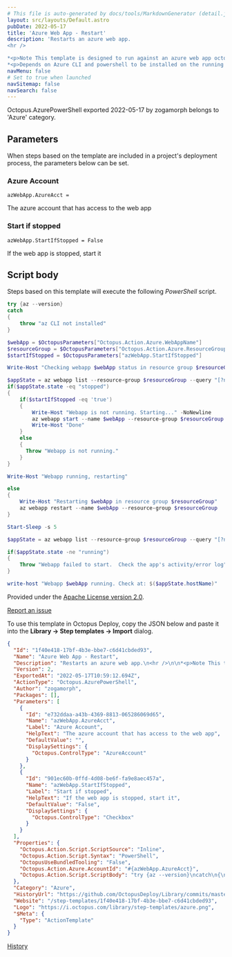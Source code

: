 ```yaml
---
# This file is auto-generated by docs/tools/MarkdownGenerator (detail.js)
layout: src/layouts/Default.astro
pubDate: 2022-05-17
title: 'Azure Web App - Restart'
description: 'Restarts an azure web app.
<hr />

*<p>Note This template is designed to run against an azure web app octopus target </p>*
*<p>Depends on Azure CLI and powershell to be installed on the running machine</p>*'
navMenu: false
# Set to true when launched
navSitemap: false
navSearch: false
---
```


Octopus.AzurePowerShell exported 2022-05-17 by zogamorph belongs to 'Azure' category.

## Parameters

When steps based on the template are included in a project's deployment process, the parameters below can be set.


<div class="param">

### Azure Account

`azWebApp.AzureAcct = `

The azure account that has access to the web app

</div>
        
<div class="param">

### Start if stopped

`azWebApp.StartIfStopped = False`

If the web app is stopped, start it

</div>
        

## Script body

Steps based on this template will execute the following *PowerShell* script.

```powershell
try {az --version}
catch
{
    throw "az CLI not installed"
}

$webApp = $OctopusParameters["Octopus.Action.Azure.WebAppName"]
$resourceGroup = $OctopusParameters["Octopus.Action.Azure.ResourceGroupName"]
$startIfStopped = $OctopusParameters["azWebApp.StartIfStopped"]

Write-Host "Checking webapp $webApp status in resource group $resourceGroup"

$appState = az webapp list --resource-group $resourceGroup --query "[?name=='$webApp'].{state: state, hostName: defaultHostName}" | ConvertFrom-Json
if($appState.state -eq "stopped")
{
    if($startIfStopped -eq 'true')
    {
        Write-Host "Webapp is not running. Starting..." -NoNewline
    	az webapp start --name $webApp --resource-group $resourceGroup
        Write-Host "Done"
    }
    else
    {
      Throw "Webapp is not running."
    }
}

Write-Host "Webapp running, restarting"

else
{
	Write-Host "Restarting $webApp in resource group $resourceGroup"
	az webapp restart --name $webApp --resource-group $resourceGroup
}

Start-Sleep -s 5

$appState = az webapp list --resource-group $resourceGroup --query "[?name=='$webApp'].{state: state, hostName: defaultHostName}" | ConvertFrom-Json

if($appState.state -ne "running")
{
	Throw "Webapp failed to start.  Check the app's activity/error log"
}

write-host "Webapp $webApp running. Check at: $($appState.hostName)"

```

Provided under the [Apache License version 2.0](https://github.com/OctopusDeploy/Library/blob/master/LICENSE.txt).

[Report an issue](https://github.com/OctopusDeploy/Library/issues/new?assignees=&labels=&projects=&template=bug-report.yml&title=Issue%20with%20Azure%20Web%20App%20-%20Restart&step-template=Azure%20Web%20App%20-%20Restart)

<div class="get-json">

To use this template in Octopus Deploy, copy the JSON below and paste it into the **Library → Step templates → Import** dialog.

```json
{
  "Id": "1f40e418-17bf-4b3e-bbe7-c6d41cbded93",
  "Name": "Azure Web App - Restart",
  "Description": "Restarts an azure web app.\n<hr />\n\n*<p>Note This template is designed to run against an azure web app octopus target </p>*\n*<p>Depends on Azure CLI and powershell to be installed on the running machine</p>*",
  "Version": 2,
  "ExportedAt": "2022-05-17T10:59:12.694Z",
  "ActionType": "Octopus.AzurePowerShell",
  "Author": "zogamorph",
  "Packages": [],
  "Parameters": [
    {
      "Id": "e732ddaa-a43b-4369-8813-065286069d65",
      "Name": "azWebApp.AzureAcct",
      "Label": "Azure Account",
      "HelpText": "The azure account that has access to the web app",
      "DefaultValue": "",
      "DisplaySettings": {
        "Octopus.ControlType": "AzureAccount"
      }
    },
    {
      "Id": "901ec60b-0ffd-4d08-be6f-fa9e8aec457a",
      "Name": "azWebApp.StartIfStopped",
      "Label": "Start if stopped",
      "HelpText": "If the web app is stopped, start it",
      "DefaultValue": "False",
      "DisplaySettings": {
        "Octopus.ControlType": "Checkbox"
      }
    }
  ],
  "Properties": {
    "Octopus.Action.Script.ScriptSource": "Inline",
    "Octopus.Action.Script.Syntax": "PowerShell",
    "OctopusUseBundledTooling": "False",
    "Octopus.Action.Azure.AccountId": "#{azWebApp.AzureAcct}",
    "Octopus.Action.Script.ScriptBody": "try {az --version}\ncatch\n{\n    throw \"az CLI not installed\"\n}\n\n$webApp = $OctopusParameters[\"Octopus.Action.Azure.WebAppName\"]\n$resourceGroup = $OctopusParameters[\"Octopus.Action.Azure.ResourceGroupName\"]\n$startIfStopped = $OctopusParameters[\"azWebApp.StartIfStopped\"]\n\nWrite-Host \"Checking webapp $webApp status in resource group $resourceGroup\"\n\n$appState = az webapp list --resource-group $resourceGroup --query \"[?name=='$webApp'].{state: state, hostName: defaultHostName}\" | ConvertFrom-Json\nif($appState.state -eq \"stopped\")\n{\n    if($startIfStopped -eq 'true')\n    {\n        Write-Host \"Webapp is not running. Starting...\" -NoNewline\n    \taz webapp start --name $webApp --resource-group $resourceGroup\n        Write-Host \"Done\"\n    }\n    else\n    {\n      Throw \"Webapp is not running.\"\n    }\n}\n\nWrite-Host \"Webapp running, restarting\"\n\nelse\n{\n\tWrite-Host \"Restarting $webApp in resource group $resourceGroup\"\n\taz webapp restart --name $webApp --resource-group $resourceGroup\n}\n\nStart-Sleep -s 5\n\n$appState = az webapp list --resource-group $resourceGroup --query \"[?name=='$webApp'].{state: state, hostName: defaultHostName}\" | ConvertFrom-Json\n\nif($appState.state -ne \"running\")\n{\n\tThrow \"Webapp failed to start.  Check the app's activity/error log\"\n}\n\nwrite-host \"Webapp $webApp running. Check at: $($appState.hostName)\"\n"
  },
  "Category": "Azure",
  "HistoryUrl": "https://github.com/OctopusDeploy/Library/commits/master/step-templates//opt/buildagent/work/75443764cd38076d/step-templates/azure-web-app-restart.json",
  "Website": "/step-templates/1f40e418-17bf-4b3e-bbe7-c6d41cbded93",
  "Logo": "https://i.octopus.com/library/step-templates/azure.png",
  "$Meta": {
    "Type": "ActionTemplate"
  }
}
```

[History](https://github.com/OctopusDeploy/Library/commits/master/step-templates/https://github.com/OctopusDeploy/Library/commits/master/step-templates//opt/buildagent/work/75443764cd38076d/step-templates/azure-web-app-restart.json)

</div>
